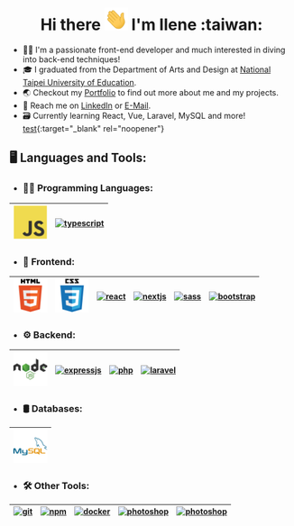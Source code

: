 <h1 align="Center">  Hi there <img src="https://raw.githubusercontent.com/ABSphreak/ABSphreak/master/gifs/Hi.gif" height="40px" /> I'm Ilene :taiwan:</h1>

- :raising_hand_woman: I'm a passionate front-end developer and much interested in diving into back-end techniques! 
- 🎓 I graduated from the Department of Arts and Design at [National Taipei University of Education](https://s12.ntue.edu.tw/).
- :earth_asia: Checkout my [Portfolio](https://) to find out more about me and my projects.
- :rocket: Reach me on [LinkedIn](https://www.linkedin.com/in/yu-wen-huang-291080291) or [E-Mail](mailto:ileneh8899@gmail.com).
- 🗃️ Currently learning React, Vue, Laravel, MySQL and more!
  [test](http://stackoverflow.com){:target="_blank" rel="noopener"}
<h3 align="center">

## 🖥️ Languages and Tools:

- <h3>👨‍💻 Programming Languages:</h3>

| [<img src="https://raw.githubusercontent.com/devicons/devicon/master/icons/javascript/javascript-original.svg" alt="javascript" width="60" height="60">](https://developer.mozilla.org/en-US/docs/Web/JavaScript) | [<img src="https://cdn.svgporn.com/logos/typescript-icon.svg" alt="typescript" width="60" height="60">](https://www.typescriptlang.org/)
|---|---|

- <h3>👀 Frontend:</h3>

| [<img src="https://raw.githubusercontent.com/devicons/devicon/master/icons/html5/html5-original-wordmark.svg" alt="html5" width="60" height="60">](https://www.w3.org/html/) | [<img src="https://raw.githubusercontent.com/devicons/devicon/master/icons/css3/css3-original-wordmark.svg" alt="css3" width="60" height="60">](https://www.w3schools.com/css/) | [<img src="https://user-images.githubusercontent.com/58083159/154823721-b99c9ecf-9dc2-4f21-a95f-a0ba2ee994f2.png" alt="react" width="60">](https://reactjs.org/) | [<img src="https://cdn.svgporn.com/logos/nextjs-icon.svg" alt="nextjs" width="60">](https://nextjs.org/)  | [<img src="https://cdn.svgporn.com/logos/sass.svg" alt="sass" width="60">](https://sass-lang.com/) | [<img src="https://brandlogos.net/wp-content/uploads/2021/09/bootstrap-logo-512x512.png" alt="bootstrap" width="60">](https://getbootstrap.com/) 
|---|---|---|---|---|---|

- <h3>⚙️ Backend:</h3>

| [<img src="https://raw.githubusercontent.com/devicons/devicon/master/icons/nodejs/nodejs-original-wordmark.svg" alt="nodejs" width="60" height="60">](https://nodejs.org) | [<img src="https://user-images.githubusercontent.com/58083159/144481306-e4af20fd-e4be-48dd-9286-2fa1773e6395.png" alt="expressjs" width="60">](https://expressjs.com)| [<img src="https://www.php.net/images/logos/php-logo.svg" alt="php" width="60">](https://www.php.net/) | [<img src="https://raw.githubusercontent.com/laravel/art/d5f5e725c27f877ed032225fe0b00afee9337d0f/logo-mark/5%20svg/1%20PMS/laravel-mark-PMS-red-1788C.svg" alt="laravel" width="60">](https://laravel.com/) 
|---|---|---|---|

- <h3>🛢 Databases:</h3>

| [<img src="https://raw.githubusercontent.com/devicons/devicon/master/icons/mysql/mysql-original-wordmark.svg" alt="mysql" width="60" height="60">](https://www.mysql.com/) 
|---|

- <h3>🛠️ Other Tools:</h3>

| [<img src="https://www.vectorlogo.zone/logos/git-scm/git-scm-icon.svg" alt="git" width="60" height="60">](https://git-scm.com/) | [<img src="https://user-images.githubusercontent.com/58083159/158461958-394d5b81-72e1-4cae-8c1e-53f355451030.png" alt="npm" width="60">](https://www.npmjs.com/) | [<img src="https://cdn.svgporn.com/logos/docker-icon.svg" alt="docker" width="60">](https://www.docker.com/) | [<img src="https://logodownload.org/wp-content/uploads/2019/10/adobe-photoshop-logo-0.png" alt="photoshop" width="60" height="60">](https://www.photoshop.com/en) | [<img src="https://brandlogos.net/wp-content/uploads/2022/05/figma-logo_brandlogos.net_6n1pb-512x512.png" alt="photoshop" width="60" height="60">](https://www.figma.com/)
|---|---|---|---|---|

<!--
## 📊 Stats:
<h3 align="center">

![](https://github-readme-stats.vercel.app/api?username=gastonperez97&count_private=true&hide=stars,issues&show_icons=true&theme=chartreuse-dark)  
</h3> -->
